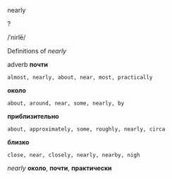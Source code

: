 nearly

?

/ˈnirlē/

Definitions of _nearly_

adverb
**почти**

    almost, nearly, about, near, most, practically
**около**

    about, around, near, some, nearly, by
**приблизительно**

    about, approximately, some, roughly, nearly, circa
**близко**

    close, near, closely, nearly, nearby, nigh

_nearly_
**около**, **почти**, **практически**
